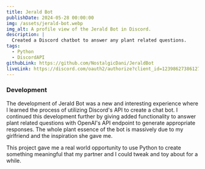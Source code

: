 ```yaml
---
title: Jerald Bot
publishDate: 2024-05-28 00:00:00
img: /assets/jerald-bot.webp
img_alt: A profile view of the Jerald Bot in Discord.
description: |
  Created a Discord chatbot to answer any plant related questions.
tags:
  - Python
  - DiscordAPI
githubLink: https://github.com/NostalgicDani/JeraldBot
liveLink: https://discord.com/oauth2/authorize?client_id=1239862738612785182&permissions=137439464512&scope=bot
---
```


### Development

The development of Jerald Bot was a new and interesting experience where I learned the process of utilizing Discord's API to create a chat bot. I continued this development further by giving added functionality to answer plant related questions with OpenAI's API endpoint to generate appropriate responses. The whole plant essence of the bot is massively due to my girlfriend and the inspiration she gave me.

This project gave me a real world opportunity to use Python to create something meaningful that my partner and I could tweak and toy about for a while.